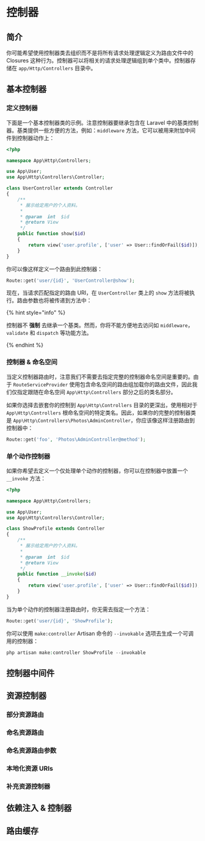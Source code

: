# 控制器

## 简介

你可能希望使用控制器类去组织而不是将所有请求处理逻辑定义为路由文件中的 Closures 这种行为。控制器可以将相关的请求处理逻辑组到单个类中。控制器存储在 `app/Http/Controllers` 目录中。

## 基本控制器

### 定义控制器

下面是一个基本控制器类的示例。注意控制器要继承包含在 Laravel 中的基类控制器。基类提供一些方便的方法，例如：`middleware` 方法，它可以被用来附加中间件到控制器动作上：

```php
<?php

namespace App\Http\Controllers;

use App\User;
use App\Http\Controllers\Controller;

class UserController extends Controller
{
    /**
     * 展示给定用户的个人资料。
     *
     * @param  int  $id
     * @return View
     */
    public function show($id)
    {
        return view('user.profile', ['user' => User::findOrFail($id)]);
    }
}
```

你可以像这样定义一个路由到此控制器：

```php
Route::get('user/{id}', 'UserController@show');
```

现在，当请求匹配指定的路由 URI，在 `UserController` 类上的 `show` 方法将被执行。路由参数也将被传递到方法中：

{% hint style="info" %}

控制器不 **强制** 去继承一个基类。然而，你将不能方便地去访问如 `middleware`，`validate` 和 `dispatch` 等功能方法。

{% endhint %}

### 控制器 & 命名空间

当定义控制器路由时，注意我们不需要去指定完整的控制器命名空间是重要的。由于 `RouteServiceProvider` 使用包含命名空间的路由组加载你的路由文件，因此我们仅指定跟随在命名空间 `App\Http\Controllers` 部分之后的类名部分。

如果你选择去嵌套你的控制到 `App\Http\Controllers` 目录的更深出，使用相对于 `App\Http\Controllers` 根命名空间的特定类名。因此，如果你的完整的控制器类是 `App\Http\Controllers\Photos\AdminController`，你应该像这样注册路由到控制器中：

```php
Route::get('foo', 'Photos\AdminController@method');
```

### 单个动作控制器

如果你希望去定义一个仅处理单个动作的控制器，你可以在控制器中放置一个 `__invoke` 方法：

```php
<?php

namespace App\Http\Controllers;

use App\User;
use App\Http\Controllers\Controller;

class ShowProfile extends Controller
{
    /**
     * 展示给定用户的个人资料。
     *
     * @param  int  $id
     * @return View
     */
    public function __invoke($id)
    {
        return view('user.profile', ['user' => User::findOrFail($id)]);
    }
}
```

当为单个动作的控制器注册路由时，你无需去指定一个方法：

```php
Route::get('user/{id}', 'ShowProfile');
```

你可以使用 `make:controller` Artisan 命令的 `--invokable` 选项去生成一个可调用的控制器：

```php
php artisan make:controller ShowProfile --invokable
```

## 控制器中间件

## 资源控制器

### 部分资源路由

### 命名资源路由

### 命名资源路由参数

### 本地化资源 URIs

### 补充资源控制器

## 依赖注入 & 控制器

## 路由缓存
